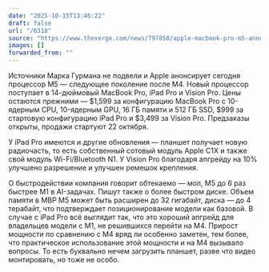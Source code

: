 ```yaml
---
date: "2025-10-15T13:46:22"
draft: false
url: "/6318"
source: "https://www.theverge.com/news/797850/apple-macbook-pro-m5-announcement-price-specs"
images: []
forwarded_from: ""
---
```


Источники Марка Гурмана не подвели и Apple анонсирует сегодня процессор M5 — следующее поколение после M4. Новый процессор поступает в 14-дюймовый MacBook Pro, iPad Pro и Vision Pro. Цены остаются прежними — $1,599 за конфигурацию MacBook Pro с 10-ядерным CPU, 10-ядерным GPU, 16 ГБ памяти и 512 ГБ SSD, $999 за стартовую конфигурацию iPad Pro и $3,499 за Vision Pro. Предзаказы открыты, продажи стартуют 22 октября.

У iPad Pro имеются и другие обновления — планшет получает новую радиочасть, то есть собственный сотовый модуль Apple C1X и также свой модуль Wi-Fi/Bluetooth N1. У Vision Pro благодаря апгрейду на 10% улучшено разрешение и улучшен ремешок крепления.

О быстродействии компания говорит обтекаемо — мол, M5 до 6 раз быстрее M1 в AI-задачах. Пишут также о более быстром диске. Объем памяти в MBP M5 может быть расширен до 32 гигабайт, диска — до 4 терабайт, что подтверждает позиционирование модели как базовой. В случае с iPad Pro всё выглядит так, что это хороший апгрейд для владельцев модели с M1, не решившихся перейти на M4. Прирост мощности по сравнению с M4 вряд ли особенно заметен, тем более, что практическое использование этой мощности и на M4 вызывало вопросы. То есть буквально нечем загрузить планшет, разве что видео монтировать, но тоже не особо.